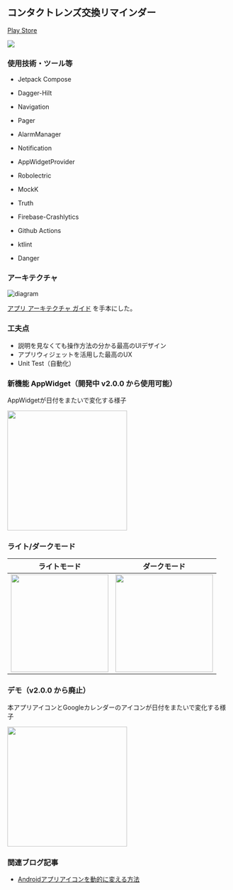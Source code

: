 ## コンタクトレンズ交換リマインダー

[Play Store](https://play.google.com/store/apps/details?id=io.github.rikuyu.contactlensreminder)

<img src="https://user-images.githubusercontent.com/51118613/156141489-3ee61042-3608-449b-ba34-076bd071f040.png">

### 使用技術・ツール等

- Jetpack Compose
- Dagger-Hilt
- Navigation
- Pager
- AlarmManager
- Notification
- AppWidgetProvider

- Robolectric
- MockK
- Truth

- Firebase-Crashlytics
- Github Actions
- ktlint
- Danger

### アーキテクチャ

![diagram](https://user-images.githubusercontent.com/51118613/156873435-3e451ec1-1f0b-4167-8cc4-029cd2b2abab.svg)

[アプリ アーキテクチャ ガイド](https://developer.android.com/jetpack/guide?hl=ja) を手本にした。

### 工夫点

- 説明を見なくても操作方法の分かる最高のUIデザイン
- アプリウィジェットを活用した最高のUX
- Unit Test（自動化）

### 新機能 AppWidget（開発中 v2.0.0 から使用可能）

AppWidgetが日付をまたいで変化する様子

<img src="https://user-images.githubusercontent.com/51118613/156142151-bb4a9376-93d4-453d-aeaf-24ebd38c7fee.gif" width="270">

### ライト/ダークモード

| ライトモード | ダークモード |
|:---:|:---:|
| <img src="https://user-images.githubusercontent.com/51118613/158942189-20ff8ba8-8872-4ddd-84bc-9efd4c3153eb.jpg" width=220 > | <img src="https://user-images.githubusercontent.com/51118613/158942244-b96f98c1-c63c-4388-8ded-c8a4f6e89d12.jpg" width=220 > |

### デモ（v2.0.0 から廃止）

本アプリアイコンとGoogleカレンダーのアイコンが日付をまたいで変化する様子

<img src="https://user-images.githubusercontent.com/51118613/155189795-1d74ebf9-799e-468a-894d-1b1765cb3cc5.gif" width="270">

### 関連ブログ記事

- [Androidアプリアイコンを動的に変える方法](https://www.yuuuki-blog.com/2022/02/13/Android-%E3%82%A2%E3%83%97%E3%83%AA%E3%82%A2%E3%82%A4%E3%82%B3%E3%83%B3%E3%82%92%E5%8B%95%E7%9A%84%E3%81%AB%E5%A4%89%E3%81%88%E3%82%8B%E6%96%B9%E6%B3%95/)
